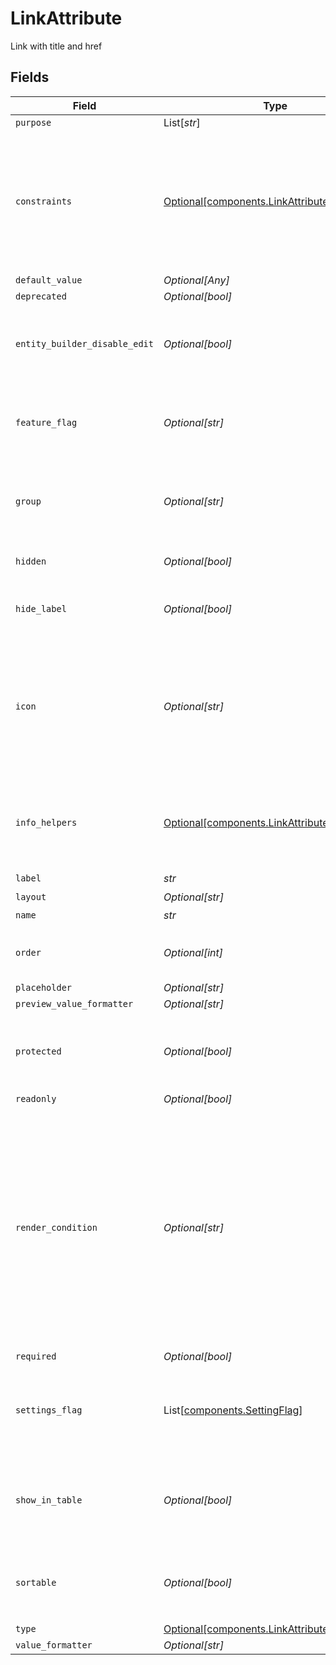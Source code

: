 # LinkAttribute

Link with title and href


## Fields

| Field                                                                                                                                                                                                                                         | Type                                                                                                                                                                                                                                          | Required                                                                                                                                                                                                                                      | Description                                                                                                                                                                                                                                   | Example                                                                                                                                                                                                                                       |
| --------------------------------------------------------------------------------------------------------------------------------------------------------------------------------------------------------------------------------------------- | --------------------------------------------------------------------------------------------------------------------------------------------------------------------------------------------------------------------------------------------- | --------------------------------------------------------------------------------------------------------------------------------------------------------------------------------------------------------------------------------------------- | --------------------------------------------------------------------------------------------------------------------------------------------------------------------------------------------------------------------------------------------- | --------------------------------------------------------------------------------------------------------------------------------------------------------------------------------------------------------------------------------------------- |
| `purpose`                                                                                                                                                                                                                                     | List[*str*]                                                                                                                                                                                                                                   | :heavy_minus_sign:                                                                                                                                                                                                                            | N/A                                                                                                                                                                                                                                           |                                                                                                                                                                                                                                               |
| `constraints`                                                                                                                                                                                                                                 | [Optional[components.LinkAttributeConstraints]](../../models/components/linkattributeconstraints.md)                                                                                                                                          | :heavy_minus_sign:                                                                                                                                                                                                                            | A set of constraints applicable to the attribute.<br/>These constraints should and will be enforced by the attribute renderer.<br/>                                                                                                           |                                                                                                                                                                                                                                               |
| `default_value`                                                                                                                                                                                                                               | *Optional[Any]*                                                                                                                                                                                                                               | :heavy_minus_sign:                                                                                                                                                                                                                            | N/A                                                                                                                                                                                                                                           |                                                                                                                                                                                                                                               |
| `deprecated`                                                                                                                                                                                                                                  | *Optional[bool]*                                                                                                                                                                                                                              | :heavy_minus_sign:                                                                                                                                                                                                                            | N/A                                                                                                                                                                                                                                           |                                                                                                                                                                                                                                               |
| `entity_builder_disable_edit`                                                                                                                                                                                                                 | *Optional[bool]*                                                                                                                                                                                                                              | :heavy_minus_sign:                                                                                                                                                                                                                            | Setting to `true` disables editing the attribute on the entity builder UI                                                                                                                                                                     |                                                                                                                                                                                                                                               |
| `feature_flag`                                                                                                                                                                                                                                | *Optional[str]*                                                                                                                                                                                                                               | :heavy_minus_sign:                                                                                                                                                                                                                            | This attribute should only be active when the feature flag is enabled                                                                                                                                                                         | FF_MY_FEATURE_FLAG                                                                                                                                                                                                                            |
| `group`                                                                                                                                                                                                                                       | *Optional[str]*                                                                                                                                                                                                                               | :heavy_minus_sign:                                                                                                                                                                                                                            | Which group the attribute should appear in. Accepts group ID or group name                                                                                                                                                                    |                                                                                                                                                                                                                                               |
| `hidden`                                                                                                                                                                                                                                      | *Optional[bool]*                                                                                                                                                                                                                              | :heavy_minus_sign:                                                                                                                                                                                                                            | Do not render attribute in entity views                                                                                                                                                                                                       |                                                                                                                                                                                                                                               |
| `hide_label`                                                                                                                                                                                                                                  | *Optional[bool]*                                                                                                                                                                                                                              | :heavy_minus_sign:                                                                                                                                                                                                                            | When set to true, will hide the label of the field.                                                                                                                                                                                           |                                                                                                                                                                                                                                               |
| `icon`                                                                                                                                                                                                                                        | *Optional[str]*                                                                                                                                                                                                                               | :heavy_minus_sign:                                                                                                                                                                                                                            | Code name of the icon to used to represent this attribute.<br/>The value must be a valid @epilot/base-elements Icon name<br/>                                                                                                                 |                                                                                                                                                                                                                                               |
| `info_helpers`                                                                                                                                                                                                                                | [Optional[components.LinkAttributeInfoHelpers]](../../models/components/linkattributeinfohelpers.md)                                                                                                                                          | :heavy_minus_sign:                                                                                                                                                                                                                            | A set of configurations meant to document and assist the user in filling the attribute.                                                                                                                                                       |                                                                                                                                                                                                                                               |
| `label`                                                                                                                                                                                                                                       | *str*                                                                                                                                                                                                                                         | :heavy_check_mark:                                                                                                                                                                                                                            | N/A                                                                                                                                                                                                                                           |                                                                                                                                                                                                                                               |
| `layout`                                                                                                                                                                                                                                      | *Optional[str]*                                                                                                                                                                                                                               | :heavy_minus_sign:                                                                                                                                                                                                                            | N/A                                                                                                                                                                                                                                           | full_width                                                                                                                                                                                                                                    |
| `name`                                                                                                                                                                                                                                        | *str*                                                                                                                                                                                                                                         | :heavy_check_mark:                                                                                                                                                                                                                            | N/A                                                                                                                                                                                                                                           |                                                                                                                                                                                                                                               |
| `order`                                                                                                                                                                                                                                       | *Optional[int]*                                                                                                                                                                                                                               | :heavy_minus_sign:                                                                                                                                                                                                                            | Attribute sort order (ascending) in group                                                                                                                                                                                                     | 0                                                                                                                                                                                                                                             |
| `placeholder`                                                                                                                                                                                                                                 | *Optional[str]*                                                                                                                                                                                                                               | :heavy_minus_sign:                                                                                                                                                                                                                            | N/A                                                                                                                                                                                                                                           |                                                                                                                                                                                                                                               |
| `preview_value_formatter`                                                                                                                                                                                                                     | *Optional[str]*                                                                                                                                                                                                                               | :heavy_minus_sign:                                                                                                                                                                                                                            | N/A                                                                                                                                                                                                                                           |                                                                                                                                                                                                                                               |
| `protected`                                                                                                                                                                                                                                   | *Optional[bool]*                                                                                                                                                                                                                              | :heavy_minus_sign:                                                                                                                                                                                                                            | Setting to `true` prevents the attribute from being modified / deleted                                                                                                                                                                        |                                                                                                                                                                                                                                               |
| `readonly`                                                                                                                                                                                                                                    | *Optional[bool]*                                                                                                                                                                                                                              | :heavy_minus_sign:                                                                                                                                                                                                                            | N/A                                                                                                                                                                                                                                           |                                                                                                                                                                                                                                               |
| `render_condition`                                                                                                                                                                                                                            | *Optional[str]*                                                                                                                                                                                                                               | :heavy_minus_sign:                                                                                                                                                                                                                            | Defines the conditional rendering expression for showing this field.<br/>When a valid expression is parsed, their evaluation defines the visibility of this attribute.<br/>Note: Empty or invalid expression have no effect on the field visibility.<br/> |                                                                                                                                                                                                                                               |
| `required`                                                                                                                                                                                                                                    | *Optional[bool]*                                                                                                                                                                                                                              | :heavy_minus_sign:                                                                                                                                                                                                                            | N/A                                                                                                                                                                                                                                           |                                                                                                                                                                                                                                               |
| `settings_flag`                                                                                                                                                                                                                               | List[[components.SettingFlag](../../models/components/settingflag.md)]                                                                                                                                                                        | :heavy_minus_sign:                                                                                                                                                                                                                            | This attribute should only be active when all the settings have the correct value                                                                                                                                                             |                                                                                                                                                                                                                                               |
| `show_in_table`                                                                                                                                                                                                                               | *Optional[bool]*                                                                                                                                                                                                                              | :heavy_minus_sign:                                                                                                                                                                                                                            | Render as a column in table views. When defined, overrides `hidden`                                                                                                                                                                           |                                                                                                                                                                                                                                               |
| `sortable`                                                                                                                                                                                                                                    | *Optional[bool]*                                                                                                                                                                                                                              | :heavy_minus_sign:                                                                                                                                                                                                                            | Allow sorting by this attribute in table views if `show_in_table` is true                                                                                                                                                                     |                                                                                                                                                                                                                                               |
| `type`                                                                                                                                                                                                                                        | [Optional[components.LinkAttributeType]](../../models/components/linkattributetype.md)                                                                                                                                                        | :heavy_minus_sign:                                                                                                                                                                                                                            | N/A                                                                                                                                                                                                                                           |                                                                                                                                                                                                                                               |
| `value_formatter`                                                                                                                                                                                                                             | *Optional[str]*                                                                                                                                                                                                                               | :heavy_minus_sign:                                                                                                                                                                                                                            | N/A                                                                                                                                                                                                                                           |                                                                                                                                                                                                                                               |